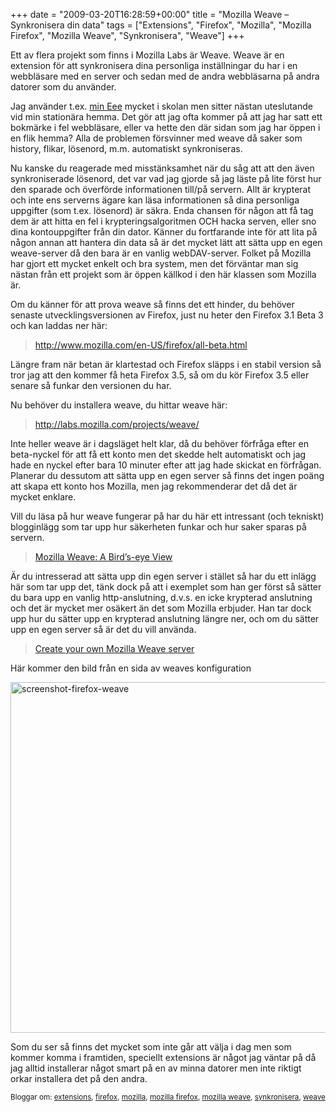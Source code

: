 +++
date = "2009-03-20T16:28:59+00:00"
title = "Mozilla Weave &#8211; Synkronisera din data"
tags = ["Extensions", "Firefox", "Mozilla", "Mozilla Firefox", "Mozilla Weave", "Synkronisera", "Weave"]
+++

Ett av flera projekt som finns i Mozilla Labs är Weave. Weave är en extension för att synkronisera dina personliga inställningar du har i en webbläsare med en server och sedan med de andra webbläsarna på andra datorer som du använder.

Jag använder t.ex. [min Eee][1] mycket i skolan men sitter nästan uteslutande vid min stationära hemma. Det gör att jag ofta kommer på att jag har satt ett bokmärke i fel webbläsare, eller va hette den där sidan som jag har öppen i en flik hemma? Alla de problemen försvinner med weave då saker som history, flikar, lösenord, m.m. automatiskt synkroniseras.

Nu kanske du reagerade med misstänksamhet när du såg att att den även synkroniserade lösenord, det var vad jag gjorde så jag läste på lite först hur den sparade och överförde informationen till/på servern. Allt är krypterat och inte ens serverns ägare kan läsa informationen så dina personliga uppgifter (som t.ex. lösenord) är säkra. Enda chansen för någon att få tag dem är att hitta en fel i krypteringsalgoritmen OCH hacka serven, eller sno dina kontouppgifter från din dator. Känner du fortfarande inte för att lita på någon annan att hantera din data så är det mycket lätt att sätta upp en egen weave-server då den bara är en vanlig webDAV-server. Folket på Mozilla har gjort ett mycket enkelt och bra system, men det förväntar man sig nästan från ett projekt som är öppen källkod i den här klassen som Mozilla är.

Om du känner för att prova weave så finns det ett hinder, du behöver senaste utvecklingsversionen av Firefox, just nu heter den Firefox 3.1 Beta 3 och kan laddas ner här:

> <http://www.mozilla.com/en-US/firefox/all-beta.html>

Längre fram när betan är klartestad och Firefox släpps i en stabil version så tror jag att den kommer få heta Firefox 3.5, så om du kör Firefox 3.5 eller senare så funkar den versionen du har.

Nu behöver du installera weave, du hittar weave här:

> <http://labs.mozilla.com/projects/weave/>

Inte heller weave är i dagsläget helt klar, då du behöver förfråga efter en beta-nyckel för att få ett konto men det skedde helt automatiskt och jag hade en nyckel efter bara 10 minuter efter att jag hade skickat en förfrågan. Planerar du dessutom att sätta upp en egen server så finns det ingen poäng att skapa ett konto hos Mozilla, men jag rekommenderar det då det är mycket enklare.

Vill du läsa på hur weave fungerar på har du här ett intressant (och tekniskt) blogginlägg som tar upp hur säkerheten funkar och hur saker sparas på servern.

> [Mozilla Weave: A Bird’s-eye View][2]

Är du intresserad att sätta upp din egen server i stället så har du ett inlägg här som tar upp det, tänk dock på att i exemplet som han ger först så sätter du bara upp en vanlig http-anslutning, d.v.s. en icke krypterad anslutning och det är mycket mer osäkert än det som Mozilla erbjuder. Han tar dock upp hur du sätter upp en krypterad anslutning längre ner, och om du sätter upp en egen server så är det du vill använda.

> [Create your own Mozilla Weave server][3]

<p style="text-align: left;">
  Här kommer den bild från en sida av weaves konfiguration
</p>

<p style="text-align: left;">
  <img class="size-full wp-image-78 aligncenter" title="screenshot-firefox-weave" src="http://cdn.junkpile.se/2009/03/screenshot-firefox-weave.png" alt="screenshot-firefox-weave" width="572" height="561" />
</p>

<p style="text-align: left;">
  Som du ser så finns det mycket som inte går att välja i dag men som kommer komma i framtiden, speciellt extensions är något jag väntar på då jag alltid installerar något smart på en av minna datorer men inte riktigt orkar installera det på den andra.
</p>

<small> <p class='technorati-tags'>
  Bloggar om: <a class='technorati-link' href='http://bloggar.se/om/extensions' rel='tag' target='_self'>extensions</a>, <a class='technorati-link' href='http://bloggar.se/om/firefox' rel='tag' target='_self'>firefox</a>, <a class='technorati-link' href='http://bloggar.se/om/mozilla' rel='tag' target='_self'>mozilla</a>, <a class='technorati-link' href='http://bloggar.se/om/mozilla+firefox' rel='tag' target='_self'>mozilla firefox</a>, <a class='technorati-link' href='http://bloggar.se/om/mozilla+weave' rel='tag' target='_self'>mozilla weave</a>, <a class='technorati-link' href='http://bloggar.se/om/synkronisera' rel='tag' target='_self'>synkronisera</a>, <a class='technorati-link' href='http://bloggar.se/om/weave' rel='tag' target='_self'>weave</a>
</p></small>

 [1]: http://nsg.cc/2008/12/25/god-jul-till-mig-sjalv/
 [2]: http://www.toolness.com/wp/?p=41
 [3]: http://remcobressers.nl/2008/07/create-your-own-mozilla-weave-server/
